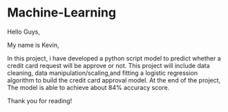 # Machine-Learning

Hello Guys, 

My name is Kevin, 

In this project, i have developed a python script model to predict whether a credit card request will be approve or not. This project will include data cleaning, data manipulation/scaling,and fitting a logistic regression algorithm to build the credit card approval model. At the end of the project, The model is able to achieve about 84% accuracy score.

Thank you for reading!
